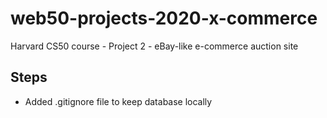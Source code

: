 # web50-projects-2020-x-commerce
Harvard CS50 course - Project 2 - eBay-like e-commerce auction site


## Steps

* Added .gitignore file to keep database locally
